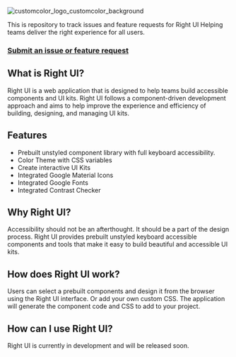 
![customcolor_logo_customcolor_background](https://user-images.githubusercontent.com/39034159/232519729-7171c44b-dc19-4e13-a643-209f7922423c.png)

This is repository to track issues and feature requests for Right UI
Helping teams deliver the right experience for all users.

### [Submit an issue or feature request](https://github.com/wpickeral/rightui-support/issues)

## What is Right UI?
Right UI is a web application that is designed to help teams build accessible components and UI kits. Right UI follows a component-driven development approach and aims to help improve the experience and efficiency of building, designing, and managing UI kits.

## Features
- Prebuilt unstyled component library with full keyboard accessibility. 
- Color Theme with CSS variables
- Create interactive UI Kits
- Integrated Google Material Icons
- Integrated Google Fonts
- Integrated Contrast Checker

## Why Right UI?

Accessibility should not be an afterthought. It should be a part of the design process. Right UI provides
prebuilt unstyled keyboard accessible components and tools that make it easy to build beautiful and accessible UI kits.

## How does Right UI work?

Users can select a prebuilt components and design it from the browser using the Right UI interface. Or add your own
custom CSS. The application will generate the component code and CSS to add to your project.

## How can I use Right UI?
Right UI is currently in development and will be released soon.
